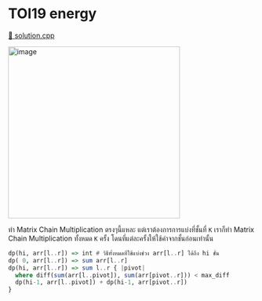 # TOI19 energy

[🎉 solution.cpp](./toi19_energy.cpp)

  <img width="350" alt="image" src="https://github.com/krist7599555/toi/assets/19445033/1940644a-8b27-4212-9c61-8190b575be78">

ทำ Matrix Chain Multiplication ตรงๆนี้แหละ แต่เราต้องการการแบ่งที่ชั้นที่ `K` เราก็ทำ Matrix Chain Multiplication ทั้งหมด `K` ครั้ง โดนที่แต่ละครั้งให้ใช้ค่าจากชั้นก่อนเท่านั้น

```haskell
dp(hi, arr[l..r]) => int # วิธีทั้งหมดที่ใช้แบ่งช่วง arr[l..r] ได้ถึง hi ชั้น
dp( 0, arr[l..r]) => sum arr[l..r]
dp(hi, arr[l..r]) => sum l..r { |pivot|
  where diff(sum(arr[l..pivot]), sum(arr[pivot..r])) < max_diff
  dp(hi-1, arr[l..pivot]) + dp(hi-1, arr[pivot..r])
}
```
